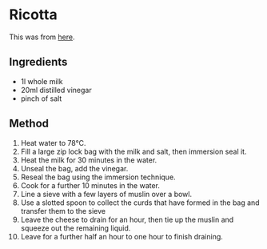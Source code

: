 
# Ricotta # 

This was from [here](https://www.greatbritishchefs.com/how-to-cook/how-to-make-cheese-sous-vide).

## Ingredients ## 

- 1l whole milk
- 20ml distilled vinegar
- pinch of salt


## Method ## 

1. Heat water to 78°C.
2. Fill a large zip lock bag with the milk and salt, then immersion seal it.
3. Heat the milk for 30 minutes in the water.
4. Unseal the bag, add the vinegar.
5. Reseal the bag using the immersion technique.
6. Cook for a further 10 minutes in the water.
7. Line a sieve with a few layers of muslin over a bowl.
8. Use a slotted spoon to collect the curds that have formed in the bag and transfer them to the sieve
9. Leave the cheese to drain for an hour, then tie up the muslin and squeeze out the remaining liquid. 
10. Leave for a further half an hour to one hour to finish draining.


